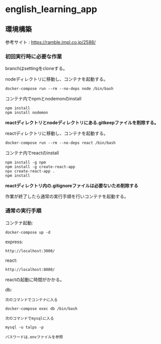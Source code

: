 # english_learning_app

## 環境構築

参考サイト : https://ramble.impl.co.jp/2588/

### 初回実行時に必要な作業

branchはsettingをcloneする。

nodeディレクトリに移動し、コンテナを起動する。

    docker-compose run --rm --no-deps node /bin/bash

コンテナ内でnpmとnodemonのinstall

    npm install
    npm install nodemon

__reactディレクトリとnodeディレクトリにある.gitkeepファイルを削除する。__

reactディレクトリに移動し、コンテナを起動する。

    docker-compose run --rm --no-deps react /bin/bash

コンテナ内でreactのinstall

    npm install -g npm
    npm install -g create-react-app
    npx create-react-app .
    npm install

__reactディレクトリ内の.gitignoreファイルは必要ないため削除する__

作業が終了したら通常の実行手順を行いコンテナを起動する。

### 通常の実行手順

コンテナ起動: 

    docker-compose up -d

express:

    http://localhost:3000/

react:

    http://localhost:8080/

reactの起動に時間がかかる。

db:

    次のコマンドでコンテナに入る

    docker-compose exec db /bin/bash

    次のコマンドでmysqlに入る

    mysql -u talps -p

    パスワードは.envファイルを参照
